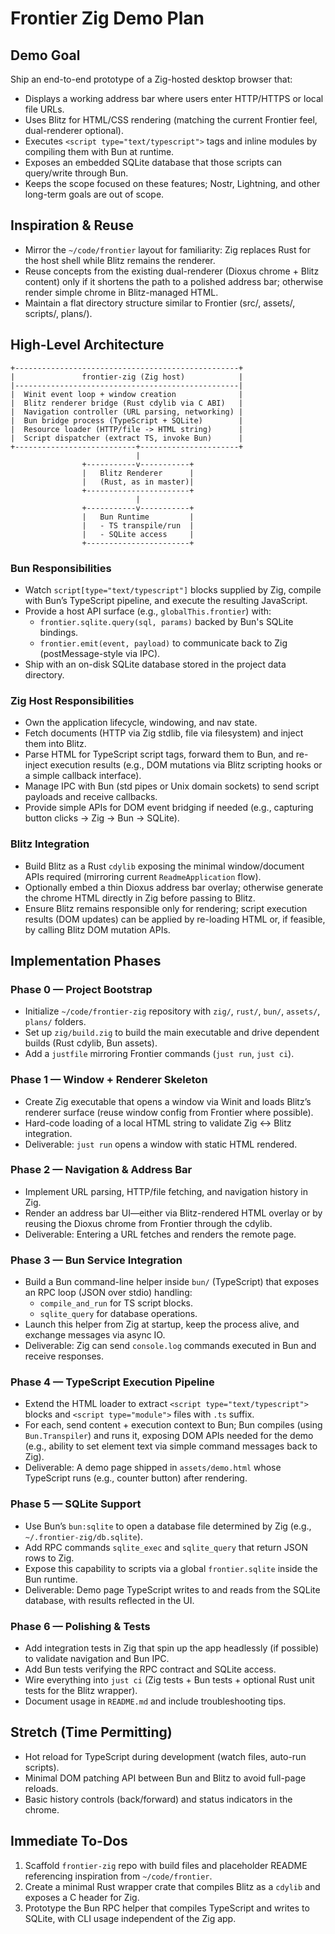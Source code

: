 # Frontier Zig Demo Plan

## Demo Goal
Ship an end-to-end prototype of a Zig-hosted desktop browser that:
- Displays a working address bar where users enter HTTP/HTTPS or local file URLs.
- Uses Blitz for HTML/CSS rendering (matching the current Frontier feel, dual-renderer optional).
- Executes `<script type="text/typescript">` tags and inline modules by compiling them with Bun at runtime.
- Exposes an embedded SQLite database that those scripts can query/write through Bun.
- Keeps the scope focused on these features; Nostr, Lightning, and other long-term goals are out of scope.

## Inspiration & Reuse
- Mirror the `~/code/frontier` layout for familiarity: Zig replaces Rust for the host shell while Blitz remains the renderer.
- Reuse concepts from the existing dual-renderer (Dioxus chrome + Blitz content) only if it shortens the path to a polished address bar; otherwise render simple chrome in Blitz-managed HTML.
- Maintain a flat directory structure similar to Frontier (src/, assets/, scripts/, plans/).

## High-Level Architecture
```
+--------------------------------------------------+
|               frontier-zig (Zig host)            |
|--------------------------------------------------|
|  Winit event loop + window creation              |
|  Blitz renderer bridge (Rust cdylib via C ABI)   |
|  Navigation controller (URL parsing, networking) |
|  Bun bridge process (TypeScript + SQLite)        |
|  Resource loader (HTTP/file -> HTML string)      |
|  Script dispatcher (extract TS, invoke Bun)      |
+---------------------------+----------------------+
                            |
                +-----------v-----------+
                |   Blitz Renderer      |
                |   (Rust, as in master)|
                +-----------------------+
                            |
                +-----------v-----------+
                |   Bun Runtime         |
                |   - TS transpile/run  |
                |   - SQLite access     |
                +-----------------------+
```

### Bun Responsibilities
- Watch `script[type="text/typescript"]` blocks supplied by Zig, compile with Bun’s TypeScript pipeline, and execute the resulting JavaScript.
- Provide a host API surface (e.g., `globalThis.frontier`) with:
  - `frontier.sqlite.query(sql, params)` backed by Bun's SQLite bindings.
  - `frontier.emit(event, payload)` to communicate back to Zig (postMessage-style via IPC).
- Ship with an on-disk SQLite database stored in the project data directory.

### Zig Host Responsibilities
- Own the application lifecycle, windowing, and nav state.
- Fetch documents (HTTP via Zig stdlib, file via filesystem) and inject them into Blitz.
- Parse HTML for TypeScript script tags, forward them to Bun, and re-inject execution results (e.g., DOM mutations via Blitz scripting hooks or a simple callback interface).
- Manage IPC with Bun (std pipes or Unix domain sockets) to send script payloads and receive callbacks.
- Provide simple APIs for DOM event bridging if needed (e.g., capturing button clicks -> Zig -> Bun -> SQLite).

### Blitz Integration
- Build Blitz as a Rust `cdylib` exposing the minimal window/document APIs required (mirroring current `ReadmeApplication` flow).
- Optionally embed a thin Dioxus address bar overlay; otherwise generate the chrome HTML directly in Zig before passing to Blitz.
- Ensure Blitz remains responsible only for rendering; script execution results (DOM updates) can be applied by re-loading HTML or, if feasible, by calling Blitz DOM mutation APIs.

## Implementation Phases

### Phase 0 — Project Bootstrap
- Initialize `~/code/frontier-zig` repository with `zig/`, `rust/`, `bun/`, `assets/`, `plans/` folders.
- Set up `zig/build.zig` to build the main executable and drive dependent builds (Rust cdylib, Bun assets).
- Add a `justfile` mirroring Frontier commands (`just run`, `just ci`).

### Phase 1 — Window + Renderer Skeleton
- Create Zig executable that opens a window via Winit and loads Blitz’s renderer surface (reuse window config from Frontier where possible).
- Hard-code loading of a local HTML string to validate Zig ↔ Blitz integration.
- Deliverable: `just run` opens a window with static HTML rendered.

### Phase 2 — Navigation & Address Bar
- Implement URL parsing, HTTP/file fetching, and navigation history in Zig.
- Render an address bar UI—either via Blitz-rendered HTML overlay or by reusing the Dioxus chrome from Frontier through the cdylib.
- Deliverable: Entering a URL fetches and renders the remote page.

### Phase 3 — Bun Service Integration
- Build a Bun command-line helper inside `bun/` (TypeScript) that exposes an RPC loop (JSON over stdio) handling:
  - `compile_and_run` for TS script blocks.
  - `sqlite_query` for database operations.
- Launch this helper from Zig at startup, keep the process alive, and exchange messages via async IO.
- Deliverable: Zig can send `console.log` commands executed in Bun and receive responses.

### Phase 4 — TypeScript Execution Pipeline
- Extend the HTML loader to extract `<script type="text/typescript">` blocks and `<script type="module">` files with `.ts` suffix.
- For each, send content + execution context to Bun; Bun compiles (using `Bun.Transpiler`) and runs it, exposing DOM APIs needed for the demo (e.g., ability to set element text via simple command messages back to Zig).
- Deliverable: A demo page shipped in `assets/demo.html` whose TypeScript runs (e.g., counter button) after rendering.

### Phase 5 — SQLite Support
- Use Bun’s `bun:sqlite` to open a database file determined by Zig (e.g., `~/.frontier-zig/db.sqlite`).
- Add RPC commands `sqlite_exec` and `sqlite_query` that return JSON rows to Zig.
- Expose this capability to scripts via a global `frontier.sqlite` inside the Bun runtime.
- Deliverable: Demo page TypeScript writes to and reads from the SQLite database, with results reflected in the UI.

### Phase 6 — Polishing & Tests
- Add integration tests in Zig that spin up the app headlessly (if possible) to validate navigation and Bun IPC.
- Add Bun tests verifying the RPC contract and SQLite access.
- Wire everything into `just ci` (Zig tests + Bun tests + optional Rust unit tests for the Blitz wrapper).
- Document usage in `README.md` and include troubleshooting tips.

## Stretch (Time Permitting)
- Hot reload for TypeScript during development (watch files, auto-run scripts).
- Minimal DOM patching API between Bun and Blitz to avoid full-page reloads.
- Basic history controls (back/forward) and status indicators in the chrome.

## Immediate To-Dos
1. Scaffold `frontier-zig` repo with build files and placeholder README referencing inspiration from `~/code/frontier`.
2. Create a minimal Rust wrapper crate that compiles Blitz as a `cdylib` and exposes a C header for Zig.
3. Prototype the Bun RPC helper that compiles TypeScript and writes to SQLite, with CLI usage independent of the Zig app.


